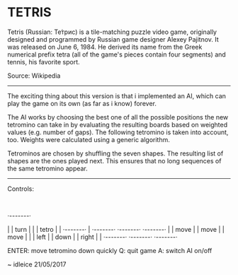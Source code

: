 # TETRIS

Tetris (Russian: Те́трис) is a tile-matching puzzle video game, originally designed and programmed by Russian game designer Alexey Pajitnov. It was released on June 6, 1984. He derived its name from the Greek numerical prefix tetra (all of the game's pieces contain four segments) and tennis, his favorite sport. 

Source: Wikipedia

***

The exciting thing about this version is that i implemented an AI, which can play the game on its own (as far as i know) forever.

The AI works by choosing the best one of all the possible positions the new tetromino can take in by evaluating the resulting boards based on weighted values (e.g. number of gaps). The following tetromino is taken into account, too. Weights were calculated using a generic algorithm.

Tetrominos are chosen by shuffling the seven shapes. The resulting list of shapes are the ones played next. This ensures that no long sequences of the same tetromino appear.

***

Controls:
<pre>&nbsp;&nbsp;&nbsp;&nbsp;&nbsp;&nbsp;&nbsp;&nbsp;&nbsp;&nbsp;&nbsp;&nbsp;</pre>·-------·
|            | turn  |
|            | tetro |
|            ·-------·
|  ·-------· ·-------· ·-------·
|  | move  | | move  | | move  |
|  | left  | | down  | | right |
|  ·-------· ·-------· ·-------·

ENTER:     move tetromino down quickly
Q:         quit game
A:         switch AI on/off

~ idleice 21/05/2017

